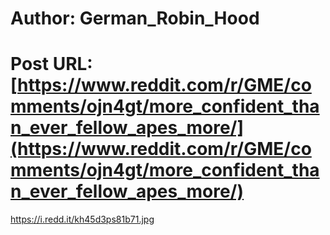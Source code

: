 # Author: German_Robin_Hood
# Post URL: [https://www.reddit.com/r/GME/comments/ojn4gt/more_confident_than_ever_fellow_apes_more/](https://www.reddit.com/r/GME/comments/ojn4gt/more_confident_than_ever_fellow_apes_more/)


https://i.redd.it/kh45d3ps81b71.jpg